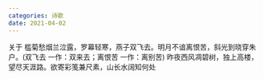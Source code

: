 ```yaml
---
categories: 诗歌
date: 2021-04-02
---
```

关于
槛菊愁烟兰泣露，罗幕轻寒，燕子双飞去。明月不谙离恨苦，斜光到晓穿朱户。(双飞去 一作：双来去；离恨苦 一作：离别苦)
昨夜西风凋碧树，独上高楼，望尽天涯路。欲寄彩笺兼尺素，山长水阔知何处